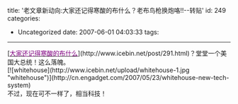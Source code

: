 title: '老文章新动向:大家还记得寒酸的布什么？老布鸟枪换炮咯!!--转贴'
id: 249
categories:
  - Uncategorized
date: 2007-06-01 04:03:33
tags:
---

<div id="msgcns!9697D6160EFEBC17!1084" class="bvMsg"><div>[<u><font color="#800080">大家还记得寒酸的布什么</font></u>](http://www.icebin.net/post/291.html)？堂堂一个美国大总统！这么落魄。

<div>[![whitehouse](http://www.icebin.net/upload/whitehouse-1.jpg "whitehouse")](http://cn.engadget.com/2007/05/23/whitehouse-new-tech-system)</div>
不过，现在可不一样了，相当科技！ </div></div>